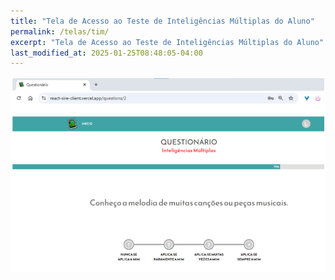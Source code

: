 ```yaml
---
title: "Tela de Acesso ao Teste de Inteligências Múltiplas do Aluno"
permalink: /telas/tim/
excerpt: "Tela de Acesso ao Teste de Inteligências Múltiplas do Aluno"
last_modified_at: 2025-01-25T08:48:05-04:00
---
```


![telas](/assets/images/tela28.PNG)